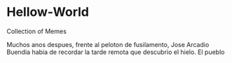 # Hellow-World
Collection of Memes

Muchos anos despues, frente al peloton de fusilamento, Jose Arcadio Buendia habia de recordar
la tarde remota que 
descubrio el hielo. El pueblo 
